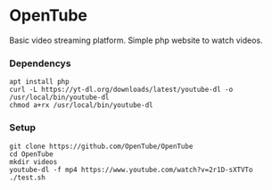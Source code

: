 # OpenTube
Basic video streaming platform. Simple php website to watch videos.

### Dependencys

```
apt install php
curl -L https://yt-dl.org/downloads/latest/youtube-dl -o /usr/local/bin/youtube-dl
chmod a+rx /usr/local/bin/youtube-dl
```

### Setup
```
git clone https://github.com/OpenTube/OpenTube
cd OpenTube
mkdir videos
youtube-dl -f mp4 https://www.youtube.com/watch?v=2r1D-sXTVTo
./test.sh
```
